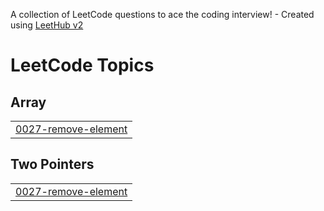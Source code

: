 A collection of LeetCode questions to ace the coding interview! - Created using [LeetHub v2](https://github.com/arunbhardwaj/LeetHub-2.0)
<!---LeetCode Topics Start-->
# LeetCode Topics
## Array
|  |
| ------- |
| [0027-remove-element](https://github.com/Tushargawhade/Practice_Questions/tree/master/0027-remove-element) |
## Two Pointers
|  |
| ------- |
| [0027-remove-element](https://github.com/Tushargawhade/Practice_Questions/tree/master/0027-remove-element) |
<!---LeetCode Topics End-->